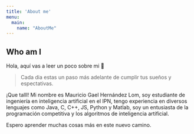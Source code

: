 ```yaml
---
title: 'About me'
menu:
  main:
    name: "AboutMe"
---
```


## Who am I

Hola, aquí vas a leer un poco sobre mi 🤩

> Cada dia estas un paso más adelante de cumplir tus sueños y espectativas.

¡Que talll! Mi nombre es Mauricio Gael Hernández Lom, soy estudiante de ingeniería en inteligencia artificial
en el IPN, tengo experiencia en diversos lenguajes como Java, C, C++, JS, Python y Matlab, soy un entusiasta 
de la programación competitiva y los algoritmos de inteligencia artificial.

Espero aprender muchas cosas más en este nuevo camino. 

